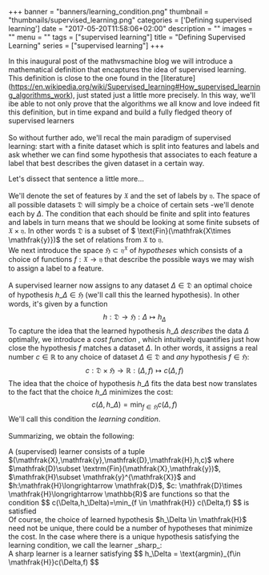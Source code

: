 +++
banner = "banners/learning_condition.png"
thumbnail = "thumbnails/supervised_learning.png"
categories = ['Defining supervised learning']
date = "2017-05-20T11:58:06+02:00"
description = ""
images = ""
menu = ""
tags = ["supervised learning"]
title = "Defining Supervised Learning"
series = ["supervised learning"]
+++

In this inaugural post of the mathvsmachine blog we will introduce a mathematical definition that encaptures the idea of supervised learning. This definition is close to the one found in the [literature] (https://en.wikipedia.org/wiki/Supervised_learning#How_supervised_learning_algorithms_work), just stated just a little more precisely.  In this way, we'll ibe able to not only prove that the algorithms we all know and love indeed fit this definition, but in time expand and build a fully fledged theory of supervised learners<br><br>
So without further ado, we'll recal the main paradigm of supervised learning: start with a finite dataset which is split into features and labels and ask whether we can find some hypothesis that associates to each feature a label that best describes the given dataset in a certain way.

Let's dissect that sentence a little more...<br><br> 
We'll denote the set of features by $\mathfrak{X}$ and the set of labels by $\mathfrak{y}$. The space of all possible  datasets $\mathfrak{D}$ will simply be a choice of certain sets -we'll denote each by $\Delta$. The condition that each should be finite and split into features and labels in turn means that we should be looking at some finite subsets of $\mathfrak{X}\times \mathfrak{y}$. In other  words $\mathfrak{D}$ is a subset of  $ \text{Fin}(\mathfrak{X\times \mathfrak{y}})$ the set of relations from $\mathfrak{X}$ to $\mathfrak{y}$.<br>
We next introduce the space $\mathfrak{H}\subset \mathfrak{y}^\mathfrak{X}$ of _hypotheses_ which consists of a choice of functions $f: \mathfrak{X}\longrightarrow \mathfrak{y}$ that describe the possible ways we may wish to assign a label to a feature.<br><br>
A supervised learner now assigns to any dataset $\Delta \in \mathfrak{D}$ an optimal choice of hypothesis $h\_\Delta \in \mathfrak{H}$ (we'll call this the learned hypothesis). In other words, it's given by a function $$h:\mathfrak{D}\longrightarrow \mathfrak{H}: \Delta\mapsto h_\Delta$$
To capture the idea that the learned hypothesis $h\_\Delta$ _describes_ the data $\Delta$ optimally,
we introduce a _cost function_ , which intuitively quantifies just how close the hypothesis $f$ matches a dataset $\Delta$. In other words, it assigns a real number $c\in\mathbb{R}$ to any choice of dataset $\Delta \in \mathfrak{D}$ and _any_ hypothesis $f \in \mathfrak{H}$:  $$c: \mathfrak{D}\times \mathfrak{H}\longrightarrow \mathbb{R}: (\Delta,f)\mapsto c(\Delta,f)$$
The idea that the choice of hypothesis $h\_\Delta$ fits the data best now translates to the fact that the choice $h\_\Delta$ minimizes the cost:
$$
	c(\Delta,h\_\Delta)=\min_{f\in \mathfrak{H}} c(\Delta,f)
$$
We'll call this condition the _learning condition_.<br><br>
Summarizing, we obtain the following:  



<div class="definition" id = 'supervised-learner'>
A (supervised) learner consists of a tuple $(\mathfrak{X},\mathfrak{y},\mathfrak{D},\mathfrak{H},h,c)$ where $\mathfrak{D}\subset \textrm{Fin}(\mathfrak{X},\mathfrak{y})$, $\mathfrak{H}\subset \mathfrak{y}^{\mathfrak{X}}$ and $h:\mathfrak{H}\longrightarrow \mathfrak{D}$, $c: \mathfrak{D}\times \mathfrak{H}\longrightarrow \mathbb{R}$ are functions so that the condition
$$
	c(\Delta,h_\Delta)=\min_{f \in \mathfrak{H}} c(\Delta,f)
$$
is satisfied
</div>
Of course, the choice of learned hypothesis $h_\Delta \in \mathfrak{H}$ need not be unique, there could be a number of hypotheses that minimize the cost. In the case where there is a unique hypothesis satisfying the learning condition, we call the learner _sharp_:

<div class = 'definition'>
	 A sharp learner is a learner satisfying
	 $$
	 h_\Delta = \text{argmin}_{f\in \mathfrak{H}}c(\Delta,f)
	 $$
</div>

